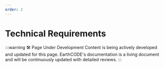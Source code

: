 ```yaml
---
order: 2
---
```

# Technical Requirements
:::warning 🛠️ Page Under Development
Content is being actively developed and updated for this page. EarthCODE's documentation is a living document and will be continuously updated with detailed reviews.
:::
